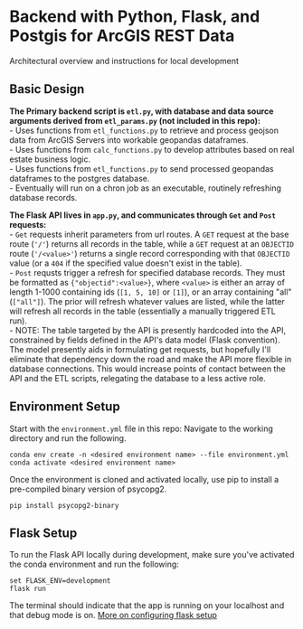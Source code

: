 # Backend with Python, Flask, and Postgis for ArcGIS REST Data
Architectural overview and instructions for local development

## Basic Design
**The Primary backend script is `etl.py`, with database and data source arguments derived from `etl_params.py` (not included in this repo):**
 <br />   - Uses functions from `etl_functions.py` to retrieve and process geojson data from ArcGIS Servers into workable geopandas dataframes.
 <br />   - Uses functions from `calc_functions.py` to develop attributes based on real estate business logic.
 <br />   - Uses functions from `etl_functions.py` to send processed geopandas dataframes to the postgres database.
 <br />   - Eventually will run on a chron job as an executable, routinely refreshing database records.
 
**The Flask API lives in `app.py`, and communicates through `Get` and `Post` requests:**
 <br />   - `Get` requests inherit parameters from url routes. A `GET` request at the base route (`'/'`) returns all records in the table, while a `GET` request at an `OBJECTID` route (`'/<value>'`) returns a single record corresponding with that `OBJECTID` value (or a `404` if the specified value doesn't exist in the table).
 <br />   - `Post` requsts trigger a refresh for specified database records. They must be formatted as `{"objectid":<value>}`, where `<value>` is either an array of length 1-1000 containing ids (`[1, 5, 10]` or `[1]`), or an array containing "all" (`["all"]`). The prior will refresh whatever values are listed, while the latter will refresh all records in the table (essentially a manually triggered ETL run).
 <br />   - NOTE: The table targeted by the API is presently hardcoded into the API, constrained by fields defined in the API's data model (Flask convention). The model presently aids in formulating get requests, but hopefully I'll eliminate that dependency down the road and make the API more flexible in database connections. This would increase points of contact between the API and the ETL scripts, relegating the database to a less active role.
 
## Environment Setup
Start with the `environment.yml` file in this repo: Navigate to the working directory and run the following.
```
conda env create -n <desired environment name> --file environment.yml
conda activate <desired environment name>
```
Once the environment is cloned and activated locally, use pip to install a pre-compiled binary version of psycopg2.
```
pip install psycopg2-binary
```

## Flask Setup
To run the Flask API locally during development, make sure you've activated the conda environment and run the following:
```
set FLASK_ENV=development
flask run
```
The terminal should indicate that the app is running on your localhost and that debug mode is on.
[More on configuring flask setup](https://flask.palletsprojects.com/en/2.1.x/config/)

